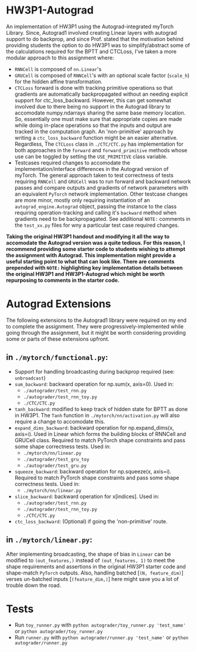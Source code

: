# HW3P1-Autograd

An implementation of HW3P1 using the Autograd-integrated myTorch Library. Since, Autograd1 involved creating Linear layers with autograd support to do backprop, and since Prof. stated that the motivation behind providing students the option to do HW3P1 was to simplify/abstract some of the calculations required for the BPTT and CTCLoss, I've taken a more modular approach to this assignment where:

- `RNNCell` is composed of `nn.Linear`'s
- `GRUCell` is composed of `RNNCell`'s with an optional scale factor (`scale_h`) for the hidden affine transformation.
- `CTCLoss` forward is done with tracking primitive operations so that gradients are automatically backpropagated without an needing explicit support for ctc_loss_backward. However, this can get somewhat involved due to there being no support in the Autograd library to accomodate numpy.ndarrays sharing the same base memory location. So, essentially one must make sure that appropriate copies are made while doing in-place operations so that the inputs and output are tracked in the computation graph. An 'non-primitive' approach by writing a `ctc_loss_backward` function might be an easier alternative. Regardless, The `CTCLoss` class in `./CTC/CTC.py` has implementation for both approaches in the `forward` and `forward_primitive` methods whose use can be toggled by setting the `USE_PRIMITIVE` class variable.
- Testcases required changes to accomodate the implementation/interface differences in the Autograd version of myTorch. The general approach taken to test correctness of tests requiring `RNNCell` and `GRUCell` was to run forward and backward network passes and compare outputs and gradients of network parameters with an equivalent `PyTorch` network implementation. Other testcase changes are more minor, mostly only requiring instantiation of an `autograd_engine.Autograd` object, passing the instance to the class requiring operation-tracking and calling it's `backward` method when gradients need to be backpropagated. See additional `NOTE:` comments in the `test_xx.py` files for wny a particular test case required changes.

**Taking the original HW3P1 handout and modifying it all the way to accomodate the Autograd version was a quite tedious. For this reason, I recommend providing some starter code to students wishing to attempt the assignment with Autograd. This implementation might provide a useful starting point to what that can look like. There are comments prepended with `NOTE:` highlighting key implementation details between the original HW3P1 and HW3P1-Autograd which might be worth repurposing to comments in the starter code.**

# Autograd Extensions

The following extensions to the Autograd1 library were required on my end to complete the assignment. They were progressively-implemented while going through the assignment, but it might be worth considering providing some or parts of these extensions upfront.

## in `./mytorch/functional.py`:

- Support for handling broadcasting during backprop required (see: `unbroadcast`)
- `sum_backward`: backward operation for np.sum(x, axis=0). Used in:
  - `./autograder/test_rnn.py`
  - `./autograder/test_rnn_toy.py`
  - `./CTC/CTC.py`
- `tanh_backward`: modified to keep track of hidden state for BPTT as done in HW3P1. The `Tanh` function in `./mytorch/nn/activation.py`
  will also require a change to accomodate this.
- `expand_dims_backward`: backward operation for np.expand_dims(x, axis=i). Used in Linear which forms the building blocks of RNNCell and GRUCell class. Required to match PyTorch shape constraints and pass some shape correctness tests. Used in:
  - `./mytorch/nn/linear.py`
  - `./autograder/test_gru_toy`
  - `./autograder/test_gru.py`
- `squeeze_backward`: backward operation for np.squeeze(x, axis=i). Required to match PyTorch shape constraints and pass some shape correctness tests. Used in:
  - `./mytorch/nn/linear.py`
- `slice_backward`: backward operation for x[indices]. Used in:
  - `./autograder/test_rnn.py`
  - `./autograder/test_rnn_toy.py`
  - `./CTC/CTC.py`
- `ctc_loss_backward`: (Optional) if going the 'non-primitive' route.

## in `./mytorch/linear.py`:

After implementing broadcasting, the shape of bias in `Linear` can be modified to `(out_features,)` instead of `(out_features, 1)` to meet the shape requirements and assertions in the original HW3P1 starter code and shape-match `PyTorch` outputs. Also, handling batched [`(N, feature_dim)`] verses un-batched inputs [`(feature_dim,)`] here might save you a lot of trouble down the road.

# Tests

- Run `toy_runner.py` with `python autograder/toy_runner.py 'test_name'` or `python autograder/toy_runner.py`
- Run `runner.py` with `python autograder/runner.py 'test_name'` or `python autograder/runner.py`

